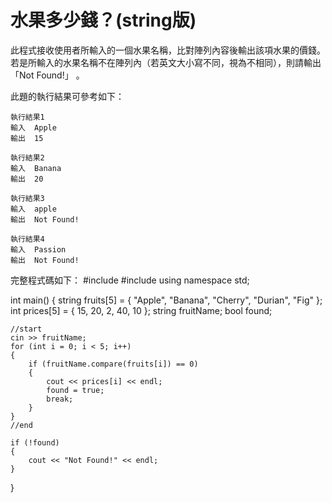 # 水果多少錢？(string版)

此程式接收使用者所輸入的一個水果名稱，比對陣列內容後輸出該項水果的價錢。若是所輸入的水果名稱不在陣列內（若英文大小寫不同，視為不相同），則請輸出「Not Found!」 。

此題的執行結果可參考如下：

```
執行結果1
輸入	Apple
輸出	15

執行結果2
輸入	Banana
輸出	20

執行結果3
輸入	apple
輸出	Not Found!

執行結果4
輸入	Passion
輸出	Not Found!
```

完整程式碼如下：
#include<iostream>
#include<string>
using namespace std;


int main()
{
    string fruits[5] = { "Apple", "Banana", "Cherry", "Durian", "Fig" };
    int prices[5] = { 15, 20, 2, 40, 10 };
    string fruitName;
    bool found;


    //start
    cin >> fruitName;
    for (int i = 0; i < 5; i++)
    {
        if (fruitName.compare(fruits[i]) == 0)
        {
            cout << prices[i] << endl;
            found = true;
            break;
        }
    }
    //end

    if (!found)
    {
        cout << "Not Found!" << endl;
    }
}
```
